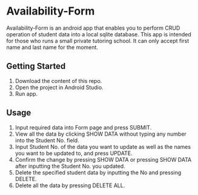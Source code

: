 # Availability-Form

Availability-Form is an android app that enables you to perform CRUD operation of student data into a local sqlite database. This app is intended for those who runs a small private tutoring school. It can only accept first name and last name for the moment.

## Getting Started

1. Download the content of this repo.
2. Open the project in Android Studio.
3. Run app.

## Usage
1. Input required data into Form page and press SUBMIT.
2. View all the data by clicking SHOW DATA without typing any number into the Student No. field.
3. Input Student No. of the data you want to update as well as the names you want to be updated to, and press UPDATE.
4. Confirm the change by pressing SHOW DATA or pressing SHOW DATA after inputting the Student No. you updated.
5. Delete the specified student data by inputting the No and pressing DELETE.
6. Delete all the data by pressing DELETE ALL.
